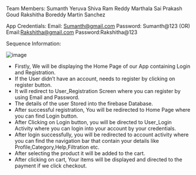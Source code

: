 Team Members:
Sumanth Yeruva
Shiva Ram Reddy Marthala
Sai Prakash Goud
Rakshitha Boreddy
Martin  Sanchez

App Credentials:
Email: Sumanth@gmail.com
Password: Sumanth@123
(OR)
Email:Rakshitha@gmail.com
Password:Rakshitha@123

Sequence Information:

![image](https://github.com/RakshithaBoddireddy/Agri/assets/78869553/470dee88-1ae4-4fba-b9d8-54fc62525d25)


*	Firstly, We will be displaying the Home Page of our App containing Login and Registration.
*	If the User didn’t have an account, needs to register by clicking on register button.
*	It will redirect to User_Registration Screen where you can register by using Email and Password.
*	The details of the user Stored into the firebase Database.
*	After successful registration, You will be redirected to Home Page where you can find Login button.
*	After Clicking on Login button, you will be directed to User_Login Activity where you can login into your account by your credentials. 
*	After login successfully, you will be redirected to account activity where you can find the navigation bar that contain your details like Profile,Category,Help,Filtration etc.
*	After selecting the product it will be added to the cart.
*	After clicking on cart, Your items will be displayed and directed to the payment if we click checkout. 

